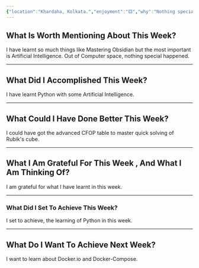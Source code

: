 ```yaml
---
{"location":"Khardaha, Kolkata.","enjoyment":"🟨","why":"Nothing special happened except the Computer sphere.","date":"2025-03-02","dg-publish":true,"dg-home":null,"tags":["weeklyreviews"],"aliases":["The one where nothing special happened except the Computer sphere."],"permalink":"/notes/07-journals-calender/weekly-notes/2025-w08/","dgPassFrontmatter":true,"updated":"2025-03-02T12:57:48.429+05:30"}
---
```



## What Is Worth Mentioning About This Week?

I have learnt so much things like Mastering Obsidian but the most important is Artificial Intelligence. Out of Computer space, nothing special happened.

---

## What Did I Accomplished This Week?

I have learnt Python with some Artificial Intelligence.

---

## What Could I Have Done Better This Week?

I could have got the advanced CFOP table to master quick solving of Rubik's cube.

---

## What I Am Grateful For This Week , And What I Am Thinking Of?

I am grateful for what I have learnt in this week.

---

### What Did I Set To Achieve This Week?

I set to achieve, the learning of Python in this week.

---

## What Do I Want To Achieve Next Week?

I want to learn about Docker.io and Docker-Compose.